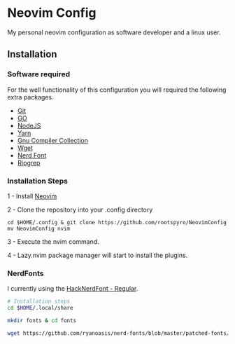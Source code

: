 # Neovim Config
My personal neovim configuration as software developer and a linux user.

## Installation

### Software required

For the well functionality of this configuration you will required the following extra packages.

- [Git](https://git-scm.com)
- [GO](https://go.dev)
- [NodeJS](https://nodejs.org/en)
- [Yarn](https://yarnpkg.com)
- [Gnu Compiler Collection](https://gcc.gnu.org)
- [Wget](https://www.gnu.org/software/wget/)
- [Nerd Font](https://github.com/ryanoasis/nerd-fonts#font-installation)
- [Ripgrep](https://github.com/BurntSushi/ripgrep)

### Installation Steps

1 - Install [Neovim](https://github.com/neovim/neovim/blob/master/INSTALL.md)

2 - Clone the repository into your .config directory
```shell
cd $HOME/.config & git clone https://github.com/rootspyro/NeovimConfig
mv NeovimConfig nvim
```

3 - Execute the nvim command.

4 - Lazy.nvim package manager will start to install the plugins.


### NerdFonts
I currently using the [HackNerdFont - Regular](https://github.com/ryanoasis/nerd-fonts/blob/master/patched-fonts/Hack/Regular/HackNerdFont-Regular.ttf).

```sh
# Installation steps
cd $HOME/.local/share

mkdir fonts & cd fonts

wget https://github.com/ryanoasis/nerd-fonts/blob/master/patched-fonts/Hack/Regular/HackNerdFont-Regular.ttf
```


